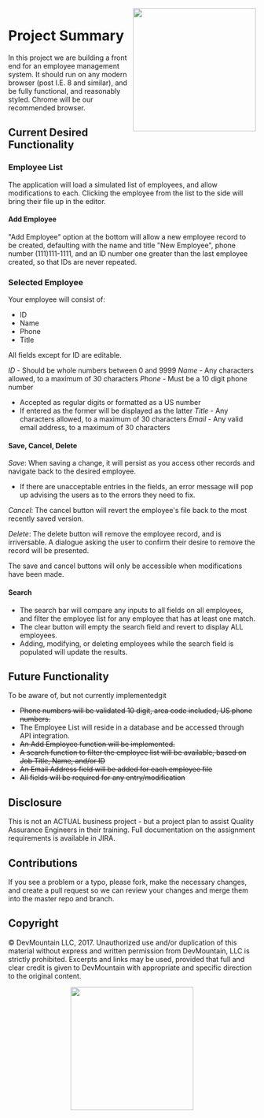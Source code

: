 <img src="https://devmounta.in/img/logowhiteblue.png" width="250" align="right">

# Project Summary

In this project we are building a front end for an employee management system.  It should run on any modern browser (post I.E. 8 and similar), and be fully functional, and reasonably styled.  Chrome will be our recommended browser.

## Current Desired Functionality

### Employee List

The application will load a simulated list of employees, and allow modifications to each.  Clicking the employee from the list to the side will bring their file up in the editor.

#### Add Employee

"Add Employee" option at the bottom will allow a new employee record to be created, defaulting with the name and title "New Employee", phone number (111)111-1111, and an ID number one greater than the last employee created, so that IDs are never repeated.

### Selected Employee

Your employee will consist of:

* ID
* Name
* Phone
* Title

All fields except for ID are editable.  

*ID* - Should be whole numbers between 0 and 9999
*Name* - Any characters allowed, to a maximum of 30 characters
*Phone* - Must be a 10 digit phone number
* Accepted as regular digits or formatted as a US number
* If entered as the former will be displayed as the latter
*Title* - Any characters allowed, to a maximum of 30 characters
*Email* - Any valid email address, to a maximum of 30 characters

#### Save, Cancel, Delete

*Save*: When saving a change, it will persist as you access other records and navigate back to the desired employee.
* If there are unacceptable entries in the fields, an error message will pop up advising the users as to the errors they need to fix.

*Cancel*: The cancel button will revert the employee's file back to the most recently saved version.

*Delete*: The delete button will remove the employee record, and is irriversable.  A dialogue asking the user to confirm their desire to remove the record will be presented.

The save and cancel buttons will only be accessible when modifications have been made.

#### Search

* The search bar will compare any inputs to all fields on all employees, and filter the employee list for any employee that has at least one match.
* The clear button will empty the search field and revert to display ALL employees.
* Adding, modifying, or deleting employees while the search field is populated will update the results.

## Future Functionality

To be aware of, but not currently implementedgit 

* ~~Phone numbers will be validated 10 digit, area code included, US phone numbers.~~
* The Employee List will reside in a database and be accessed through API integration.
* ~~An Add Employee function will be implemented.~~
* ~~A search function to filter the employee list will be available, based on Job Title, Name, and/or ID~~
* ~~An Email Address field will be added for each employee file~~
* ~~All fields will be required for any entry/modification~~

## Disclosure

This is not an ACTUAL business project - but a project plan to assist Quality Assurance Engineers in their training.  Full documentation on the assignment requirements is available in JIRA.

## Contributions

If you see a problem or a typo, please fork, make the necessary changes, and create a pull request so we can review your changes and merge them into the master repo and branch.

## Copyright

© DevMountain LLC, 2017. Unauthorized use and/or duplication of this material without express and written permission from DevMountain, LLC is strictly prohibited. Excerpts and links may be used, provided that full and clear credit is given to DevMountain with appropriate and specific direction to the original content.

<p align="center">
<img src="https://devmounta.in/img/logowhiteblue.png" width="250">
</p>